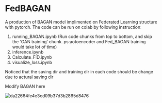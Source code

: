 # FedBAGAN
A production of BAGAN model implimented on Federated Learning structure with pytorch.
The code can be run on colab by following instruction:
1. running_BAGAN.ipynb (Run code chunks from top to bottom, and skip the 'GAN training' chunk. 
ps:aotoencoder and Fed_BAGAN training would take lot of time)
2. inference.ipynb 
3. Calculate_FID.ipynb
4. visualize_loss.ipynb

Noticed that the saving dir and training dir in each code should be change due to actural saving dir

Modify BAGAN here

![da22664fe4e3cd09b37d3b2865d8476](https://user-images.githubusercontent.com/58716235/173056434-424a3967-1544-4a88-b340-14758a877b6a.png)
